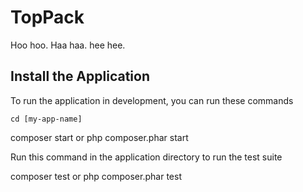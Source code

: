 # TopPack

Hoo hoo. Haa haa. hee hee.

## Install the Application

To run the application in development, you can run these commands

	cd [my-app-name]
  composer start
  or
	php composer.phar start

Run this command in the application directory to run the test suite

  composer test
  or
	php composer.phar test
